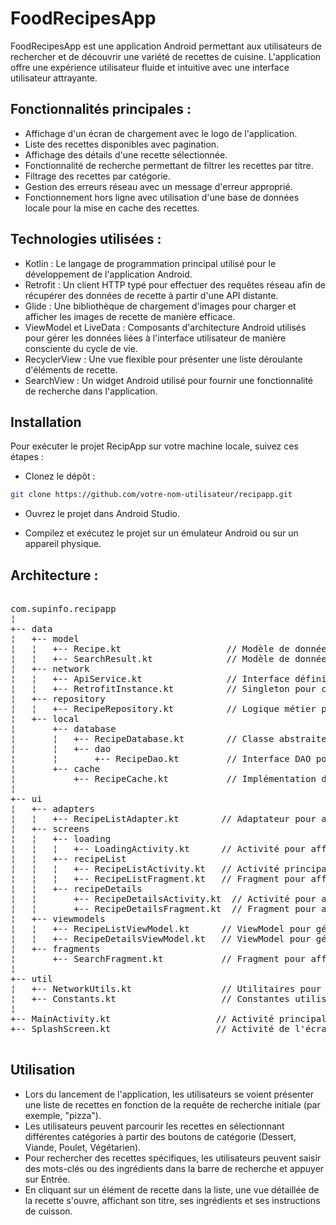 # FoodRecipesApp
FoodRecipesApp est une application Android permettant aux utilisateurs de rechercher et de découvrir une variété de recettes de cuisine. L'application offre une expérience utilisateur fluide et intuitive avec une interface utilisateur attrayante.

## Fonctionnalités principales :

- Affichage d'un écran de chargement avec le logo de l'application.
- Liste des recettes disponibles avec pagination.
- Affichage des détails d'une recette sélectionnée.
- Fonctionnalité de recherche permettant de filtrer les recettes par titre.
- Filtrage des recettes par catégorie.
- Gestion des erreurs réseau avec un message d'erreur approprié.
- Fonctionnement hors ligne avec utilisation d'une base de données locale pour la mise en cache des recettes.

## Technologies utilisées :

- Kotlin : Le langage de programmation principal utilisé pour le développement de l'application Android.
- Retrofit : Un client HTTP typé pour effectuer des requêtes réseau afin de récupérer des données de recette à partir d'une API distante.
- Glide : Une bibliothèque de chargement d'images pour charger et afficher les images de recette de manière efficace.
- ViewModel et LiveData : Composants d'architecture Android utilisés pour gérer les données liées à l'interface utilisateur de manière consciente du cycle de vie.
- RecyclerView : Une vue flexible pour présenter une liste déroulante d'éléments de recette.
- SearchView : Un widget Android utilisé pour fournir une fonctionnalité de recherche dans l'application.

## Installation

Pour exécuter le projet RecipApp sur votre machine locale, suivez ces étapes :

- Clonez le dépôt :

```bash
git clone https://github.com/votre-nom-utilisateur/recipapp.git
```

- Ouvrez le projet dans Android Studio.

- Compilez et exécutez le projet sur un émulateur Android ou sur un appareil physique.

## Architecture :
<pre>

com.supinfo.recipapp
¦
+-- data
¦   +-- model
¦   ¦   +-- Recipe.kt                    // Modèle de données pour une recette
¦   ¦   +-- SearchResult.kt              // Modèle de données pour un résultat de recherche
¦   +-- network
¦   ¦   +-- ApiService.kt                // Interface définissant les appels réseau à l'API
¦   ¦   +-- RetrofitInstance.kt          // Singleton pour créer une instance Retrofit
¦   +-- repository
¦   ¦   +-- RecipeRepository.kt          // Logique métier pour l'accès aux données (API, cache, base de données)
¦   +-- local
¦       +-- database
¦       ¦   +-- RecipeDatabase.kt        // Classe abstraite pour la base de données Room
¦       ¦   +-- dao
¦       ¦       +-- RecipeDao.kt         // Interface DAO pour les opérations sur la table Recipe
¦       +-- cache
¦           +-- RecipeCache.kt           // Implémentation du cache pour stocker les données localement
¦
+-- ui
¦   +-- adapters
¦   ¦   +-- RecipeListAdapter.kt        // Adaptateur pour afficher une liste de recettes dans un RecyclerView
¦   +-- screens
¦   ¦   +-- loading
¦   ¦   ¦   +-- LoadingActivity.kt      // Activité pour afficher un écran de chargement
¦   ¦   +-- recipeList
¦   ¦   ¦   +-- RecipeListActivity.kt   // Activité principale pour afficher la liste des recettes
¦   ¦   ¦   +-- RecipeListFragment.kt   // Fragment pour afficher la liste des recettes dans RecipeListActivity
¦   ¦   +-- recipeDetails
¦   ¦       +-- RecipeDetailsActivity.kt  // Activité pour afficher les détails d'une recette
¦   ¦       +-- RecipeDetailsFragment.kt  // Fragment pour afficher les détails d'une recette dans RecipeDetailsActivity
¦   +-- viewmodels
¦   ¦   +-- RecipeListViewModel.kt      // ViewModel pour gérer les données de la liste des recettes
¦   ¦   +-- RecipeDetailsViewModel.kt   // ViewModel pour gérer les données des détails d'une recette
¦   +-- fragments
¦       +-- SearchFragment.kt           // Fragment pour afficher l'interface de recherche
¦
+-- util
¦   +-- NetworkUtils.kt                 // Utilitaires pour gérer les opérations réseau
¦   +-- Constants.kt                    // Constantes utilisées dans l'application
¦
+-- MainActivity.kt                    // Activité principale de l'application
+-- SplashScreen.kt                    // Activité de l'écran de démarrage de l'application

</pre>


## Utilisation

- Lors du lancement de l'application, les utilisateurs se voient présenter une liste de recettes en fonction de la requête de recherche initiale (par exemple, "pizza").
- Les utilisateurs peuvent parcourir les recettes en sélectionnant différentes catégories à partir des boutons de catégorie (Dessert, Viande, Poulet, Végétarien).
- Pour rechercher des recettes spécifiques, les utilisateurs peuvent saisir des mots-clés ou des ingrédients dans la barre de recherche et appuyer sur Entrée.
- En cliquant sur un élément de recette dans la liste, une vue détaillée de la recette s'ouvre, affichant son titre, ses ingrédients et ses instructions de cuisson.
